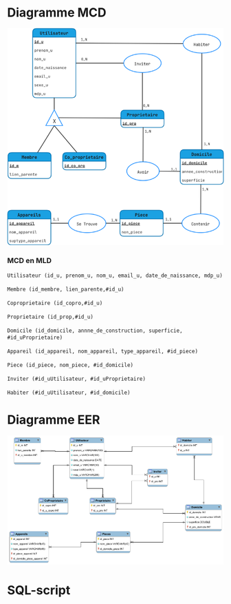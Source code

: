# Diagramme MCD

![](Jarvis_mcd.png)


### MCD en MLD

```
Utilisateur (id_u, prenom_u, nom_u, email_u, date_de_naissance, mdp_u)

Membre (id_membre, lien_parente,#id_u)

Coproprietaire (id_copro,#id_u)

Proprietaire (id_prop,#id_u)

Domicile (id_domicile, annne_de_construction, superficie, #id_uProprietaire)

Appareil (id_appareil, nom_appareil, type_appareil, #id_piece)

Piece (id_piece, nom_piece, #id_domicile)

Inviter (#id_uUtilisateur, #id_uProprietaire)

Habiter (#id_uUtilisateur, #id_domicile)
```

# Diagramme EER

![](Jarvis_eer.png)

# SQL-script